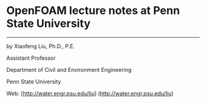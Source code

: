 # OpenFOAM lecture notes at Penn State University
--------------------------------------------------------------
by Xiaofeng Liu, Ph.D., P.E.

Assistant Professor

Department of Civil and Environment Engineering

Penn State University

Web: [http://water.engr.psu.edu/liu] (http://water.engr.psu.edu/liu)




